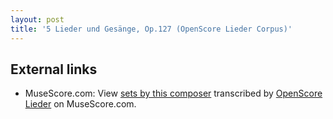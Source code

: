 ```yaml
---
layout: post
title: '5 Lieder und Gesänge, Op.127 (OpenScore Lieder Corpus)'
---
```


## External links

- MuseScore.com: View [sets by this composer] transcribed by [OpenScore Lieder] on MuseScore.com.

[sets by this composer]: https://musescore.com/openscore-lieder-corpus/sets/5109333
[OpenScore Lieder]: https://musescore.com/openscore-lieder-corpus

